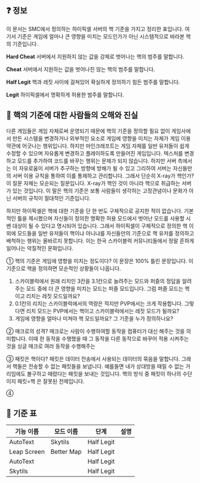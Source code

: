 ## ❓ 정보
이 문서는 SMC에서 정의하는 하이픽셀 서버의 핵 기준을 가지고 정리한 표입니다.
여기서 기준은 게임에 얼마나 큰 영향을 미치는 모드인가가 아닌 시스템적으로 바라본 핵의 기준입니다.

**Hard Cheat**
서버에서 지원하지 않는 값을 강제로 벗어나는 핵의 범주를 말합니다.

**Cheat**
서버에서 지원하는 값을 벗어나진 않는 핵의 범주를 말합니다.

**Half Legit**
핵과 레짓 사이에 걸쳐있어 확실하게 정의하기 힘든 범주를 말합니다.

**Legit**
하이픽셀에서 명확하게 허용한 범주를 말합니다.

## 👀 핵의 기준에 대한 사람들의 오해와 진실
다른 게임들은 게임 자체로써 운영되기 때문에 핵의 기준을 정의할 필요 없이 게임사에서 만든 시스템을 변경하거나 외부적인 요소로 게임에 영향을 미치는 자체가 게임 이용 약관에 어긋나는 행위입니다.
하지만 마인크래프트는 게임 자체를 일반 유저들이 쉽게 수정할 수 있으며 자유롭게 변경하고 플레이하도록 만들어진 게임입니다.
텍스처를 변경하고 모드를 추가하여 코드를 바꾸는 행위는 문제가 되지 않습니다.
하지만 서버 측에서는 이 자유로움이 서버가 추구하는 방향에 방해가 될 수 있고 그리하여 서버는 자신들만의 서버 이용 규칙을 통하여 이를 통제하고 관리합니다.
그래서 단순히 X-ray가 핵인가? 이 질문 자체는 모순되는 질문입니다. X-ray가 핵인 것이 아니라 핵으로 취급하는 서버가 있는 것입니다.
이 말은 핵의 기준은 보통 사람들이 생각하는 고정관념이나 문화가 아닌 서버의 규칙이 절대적인 기준입니다.

하지만 하이픽셀은 핵에 대한 기준을 단 한 번도 구체적으로 공지한 적이 없습니다.
기본적인 틀을 제시했으며 자신들이 정의한 명확한 허용 모드에서 벗어난 모드를 사용할 시 밴 대상이 될 수 있다고 명시되어 있습니다.
그래서 하이픽셀이 구체적으로 정의한 핵 이외에 모드들을 일반 유저들이 핵이냐 아니냐를 자신들만의 기준으로 핵 유저를 정의하고 배척하는 행위는 올바르지 못합니다.
이는 한국 스카이블럭 커뮤니티들에서 정말 흔하게 일어나는 악질적인 문화입니다.

① 핵의 기준은 게임에 영향을 미치는 정도이다?
이 문장은 100% 틀린 문장입니다. 이 기준으로 핵을 정의하면 모순적인 상황들이 나옵니다.

1. 스카이블럭에서 원래 리치인 3칸을 3.1칸으로 늘려주는 모드와 퍼즐의 정답을 알려주는 모드 중에 더 큰 영향을 미치는 모드는 퍼즐 모드입니다. 그럼 퍼즐 모드는 핵이고 리치는 레짓 모드일까요?
2. 0.1칸의 리치는 스카이블럭에서의 역량은 적지만 PVP에서는 크게 작용합니다. 그렇다면 리치 모드는 PVP에서는 핵이고 스카이블럭에서는 레짓 모드가 될까요?
3. 게임에 영향을 얼마나 미쳐야 핵 모드일까요? 그 기준을 누가 정의하나요?

② 매크로의 성격?
매크로는 사람이 수행하여할 동작을 컴퓨터가 대신 해주는 것을 의미합니다.
이때 한 동작을 수행했을 때 그 동작을 다른 동작으로 바꾸어 적용 시켜주는 것을 싱글 매크로
여러 동작을 수행해주는
 

③ 패킷은 핵이다?
패킷은 데이터 전송에서 사용되는 데이터의 묶음을 말합니다.
그래서 핵들은 전송할 수 없는 패킷들을 보냅니다. 예를들면 내가 상대방을 때릴 수 없는 거리임에도 불구하고 때렸다는 패킷을 보내는 것입니다.
핵의 방식 중 패킷이 하나의 수단이지 패킷=핵 은 잘못된 전제입니다.

④ 

## 📖 기준 표
| 기능 이름            | 모드 이름            | 단계         | 설명             |
|----------------------|----------------------|--------------|------------------|
| AutoText             | Skytils              | Half Legit   |                  |
| Leap Screen          | Better Map           | Half Legit   |                  |
| AutoText             |                      | Half Legit   |                  |
| Skytils              |                      | Half Legit   |                  |



